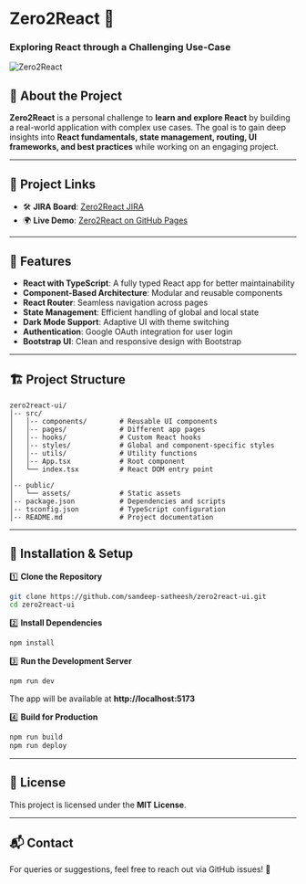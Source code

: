 # Zero2React 🚀  
### Exploring React through a Challenging Use-Case  

![Zero2React](https://sandeep-satheesh.github.io/zero2react-ui/logo.png)  

## 📌 About the Project  
**Zero2React** is a personal challenge to **learn and explore React** by building a real-world application with complex use cases. The goal is to gain deep insights into **React fundamentals, state management, routing, UI frameworks, and best practices** while working on an engaging project.  

---

## 🔗 Project Links  
- 🛠 **JIRA Board**: [Zero2React JIRA](https://sandeeps.atlassian.net/jira/software/projects/ZRUI/)  
- 🌍 **Live Demo**: [Zero2React on GitHub Pages](https://sandeep-satheesh.github.io/zero2react-ui)  

---

## 🚀 Features  
- **React with TypeScript**: A fully typed React app for better maintainability  
- **Component-Based Architecture**: Modular and reusable components  
- **React Router**: Seamless navigation across pages  
- **State Management**: Efficient handling of global and local state  
- **Dark Mode Support**: Adaptive UI with theme switching  
- **Authentication**: Google OAuth integration for user login  
- **Bootstrap UI**: Clean and responsive design with Bootstrap  

---

## 🏗️ Project Structure  
```
zero2react-ui/
│-- src/
│   │-- components/        # Reusable UI components  
│   │-- pages/             # Different app pages  
│   │-- hooks/             # Custom React hooks  
│   │-- styles/            # Global and component-specific styles  
│   │-- utils/             # Utility functions  
│   │-- App.tsx            # Root component  
│   └── index.tsx          # React DOM entry point  
│  
│-- public/
│   └── assets/            # Static assets
│-- package.json           # Dependencies and scripts  
│-- tsconfig.json          # TypeScript configuration  
│-- README.md              # Project documentation  
```

---

## 🔧 Installation & Setup  
1️⃣ **Clone the Repository**  
```sh
git clone https://github.com/sandeep-satheesh/zero2react-ui.git
cd zero2react-ui
```  

2️⃣ **Install Dependencies**  
```sh
npm install
```  

3️⃣ **Run the Development Server**  
```sh
npm run dev
```  
The app will be available at **http://localhost:5173**  

4️⃣ **Build for Production**  
```sh
npm run build
npm run deploy
```  

---

## 📜 License  
This project is licensed under the **MIT License**.  

---

## 📬 Contact  
For queries or suggestions, feel free to reach out via GitHub issues! 🚀  
